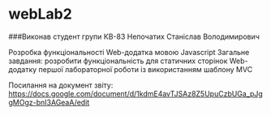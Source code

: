 # webLab2
###Виконав студент групи КВ-83 Непочатих Станіслав Володимирович

Розробка функціональності Web-додатка мовою Javascript
Загальне завдання: розробити функціональність для статичних сторінок Web-додатку першої лабораторної роботи із використанням шаблону MVC

Посилання на документ звіту: https://docs.google.com/document/d/1kdmE4avTJSAz8Z5UpuCzbUGa_pJggMOgz-bnI3AGeaA/edit
